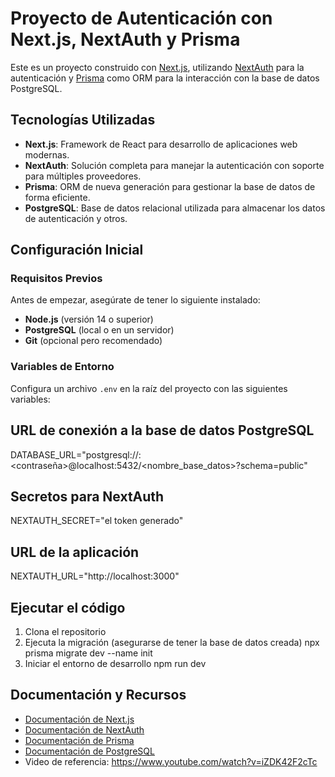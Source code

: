 # Proyecto de Autenticación con Next.js, NextAuth y Prisma

Este es un proyecto construido con [Next.js](https://nextjs.org/), utilizando [NextAuth](https://next-auth.js.org/) para la autenticación y [Prisma](https://www.prisma.io/) como ORM para la interacción con la base de datos PostgreSQL.

## Tecnologías Utilizadas

- **Next.js**: Framework de React para desarrollo de aplicaciones web modernas.
- **NextAuth**: Solución completa para manejar la autenticación con soporte para múltiples proveedores.
- **Prisma**: ORM de nueva generación para gestionar la base de datos de forma eficiente.
- **PostgreSQL**: Base de datos relacional utilizada para almacenar los datos de autenticación y otros.

## Configuración Inicial

### Requisitos Previos

Antes de empezar, asegúrate de tener lo siguiente instalado:

- **Node.js** (versión 14 o superior)
- **PostgreSQL** (local o en un servidor)
- **Git** (opcional pero recomendado)

### Variables de Entorno

Configura un archivo `.env` en la raíz del proyecto con las siguientes variables:

## URL de conexión a la base de datos PostgreSQL
DATABASE_URL="postgresql://<usuario>:<contraseña>@localhost:5432/<nombre_base_datos>?schema=public"

## Secretos para NextAuth
NEXTAUTH_SECRET="el token generado"

## URL de la aplicación
NEXTAUTH_URL="http://localhost:3000"

## Ejecutar el código

1. Clona el repositorio
2. Ejecuta la migración (asegurarse de tener la base de datos creada)
npx prisma migrate dev --name init
3. Iniciar el entorno de desarrollo
npm run dev

## Documentación y Recursos

- [Documentación de Next.js](https://nextjs.org/docs)
- [Documentación de NextAuth](https://next-auth.js.org/getting-started/introduction)
- [Documentación de Prisma](https://www.prisma.io/docs/getting-started)
- [Documentación de PostgreSQL](https://www.postgresql.org/docs/)
- Video de referencia: https://www.youtube.com/watch?v=iZDK42F2cTc

  




